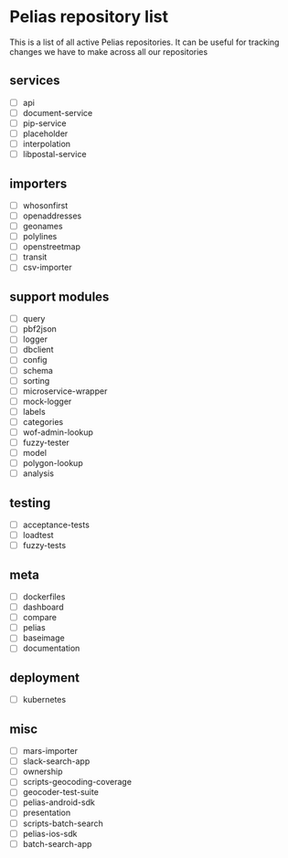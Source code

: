 # Pelias repository list

This is a list of all active Pelias repositories. It can be useful for tracking changes we have to make across all our repositories

## services
- [ ] api
- [ ] document-service
- [ ] pip-service
- [ ] placeholder
- [ ] interpolation
- [ ] libpostal-service

## importers
- [ ] whosonfirst
- [ ] openaddresses
- [ ] geonames
- [ ] polylines
- [ ] openstreetmap
- [ ] transit
- [ ] csv-importer

## support modules
- [ ] query
- [ ] pbf2json
- [ ] logger
- [ ] dbclient
- [ ] config
- [ ] schema
- [ ] sorting
- [ ] microservice-wrapper
- [ ] mock-logger
- [ ] labels
- [ ] categories
- [ ] wof-admin-lookup
- [ ] fuzzy-tester
- [ ] model
- [ ] polygon-lookup
- [ ] analysis

## testing
- [ ] acceptance-tests
- [ ] loadtest
- [ ] fuzzy-tests

## meta
- [ ] dockerfiles
- [ ] dashboard
- [ ] compare
- [ ] pelias
- [ ] baseimage
- [ ] documentation

## deployment
- [ ] kubernetes

## misc
- [ ] mars-importer
- [ ] slack-search-app
- [ ] ownership
- [ ] scripts-geocoding-coverage
- [ ] geocoder-test-suite
- [ ] pelias-android-sdk
- [ ] presentation
- [ ] scripts-batch-search
- [ ] pelias-ios-sdk
- [ ] batch-search-app

